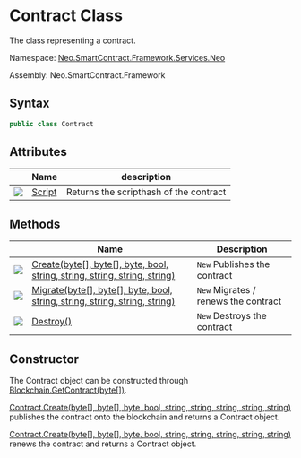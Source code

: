 # Contract Class

The class representing a contract.

Namespace: [Neo.SmartContract.Framework.Services.Neo](../neo.md)

Assembly: Neo.SmartContract.Framework

## Syntax

```c#
public class Contract
```

## Attributes

| | Name | description |
| ---------------------------------------- | ---------------------------- | ---------- |
| ![](https://i-msdn.sec.s-msft.com/dynimg/IC74937.jpeg) | [Script](Contract/Script.md) | Returns the scripthash of the contract |

## Methods

| | Name | Description |
| ---------------------------------------- | -------------------------------- | ------ |
| ![](https://i-msdn.sec.s-msft.com/dynimg/IC91302.jpeg) | [Create(byte[], byte[], byte, bool, string, string, string, string, string)](Contract/Create.md) | `New` Publishes the contract    |
| ![](https://i-msdn.sec.s-msft.com/dynimg/IC91302.jpeg) | [Migrate(byte[], byte[], byte, bool, string, string, string, string, string)](Contract/Migrate.md) | `New` Migrates / renews the contract |
| ![](https://i-msdn.sec.s-msft.com/dynimg/IC91302.jpeg) | [Destroy()](Contract/Destroy.md)         | `New` Destroys the contract    |

## Constructor

The Contract object can be constructed through [Blockchain.GetContract(byte[])](Blockchain/GetContract.md).

[Contract.Create(byte[], byte[], byte, bool, string, string, string, string, string)](Contract/Create.md) publishes the contract onto the blockchain and returns a Contract object.

[Contract.Create(byte[], byte[], byte, bool, string, string, string, string, string)](Contract/Create.md) renews the contract and returns a Contract object.